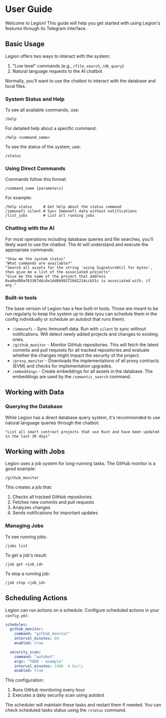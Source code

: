 # User Guide

Welcome to Legion! This guide will help you get started with using Legion's features through its Telegram interface.

## Basic Usage

Legion offers two ways to interact with the system:

1. "Low level" commands (e.g., `/file_search`, `/db_query`)
2. Natural language requests to the AI chatbot

Normally, you'll want to use the chatbot to interact with the database and local files.

### System Status and Help

To see all available commands, use:
```
/help
```

For detailed help about a specific command:
```
/help <command_name>
```

To see the status of the system, use:
```
/status
```

### Using Direct Commands

Commands follow this format:
```
/command_name [parameters]
```

For example:
```
/help status     # Get help about the status command
/immunefi silent # Sync Immunefi data without notifications
/list_jobs       # List all running jobs
```

### Chatting with the AI

For most operations including database queries and file searches, you'll likely want to use the chatbot. The AI will understand and execute the appropriate commands:

```
"Show me the system status"
"What commands are available?"
"Search all assets for the string 'using SignatureUtil for bytes', then give me a list of the associated projects"
"Give me the name of the project that address 0xa0ed89af63367ddc8e1dd6b992f20d1214ccb51c is associated with, if any."

```

### Built-in tools

The base version of Legion has a few built-in tools. Those are meant to be run regularly to keep the system up to date (you can schedule them in the config individually or schedule an autobot that runs them).

- `/immunefi` - Sync Immunefi data. Run with `silent` to sync without notifications. Will detect newly added projects and changes to existing ones. 
- `/github_monitor` - Monitor GitHub repositories. This will fetch the latest commits and pull requests for all tracked repositories and evaluate whether the changes might impact the security of the project.
- `/proxy_monitor` - Downloads the implementations of all proxy contracts (EVM) and checks for implementation upgrades.
- `/embeddings` - Create embeddings for all assets in the database. The embeddings are used by the `/semantic_search` command.

## Working with Data

### Querying the Database

While Legion has a direct database query system, it's recommended to use natural language queries through the chatbot:

```
"List all smart contract projects that use Rust and have been updated in the last 30 days"
```

## Working with Jobs

Legion uses a job system for long-running tasks. The GitHub monitor is a good example:

```
/github_monitor
```

This creates a job that:
1. Checks all tracked GitHub repositories
2. Fetches new commits and pull requests
3. Analyzes changes
4. Sends notifications for important updates

### Managing Jobs

To see running jobs:
```
/jobs list
```

To get a job's result:
```
/job get <job_id>
```

To stop a running job:
```
/job stop <job_id>
```

## Scheduling Actions

Legion can run actions on a schedule. Configure scheduled actions in your `config.yml`:

```yaml
schedules:
  github_monitor:
    command: "github_monitor"
    interval_minutes: 60
    enabled: true

  security_scan:
    command: "autobot"
    args: "TODO - example"
    interval_minutes: 1440  # Daily
    enabled: true
```

This configuration:
1. Runs GitHub monitoring every hour
2. Executes a daily security scan using autobot

The scheduler will maintain these tasks and restart them if needed. You can check scheduled tasks status using the `/status` command.

